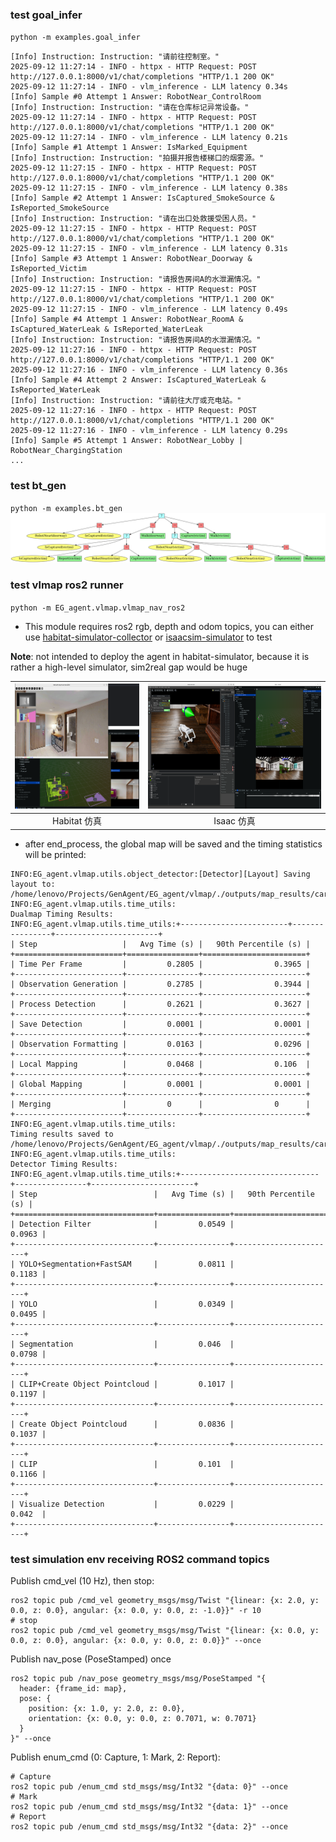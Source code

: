### test goal_infer
`python -m examples.goal_infer`
```shell
[Info] Instruction: Instruction: "请前往控制室。"
2025-09-12 11:27:14 - INFO - httpx - HTTP Request: POST http://127.0.0.1:8000/v1/chat/completions "HTTP/1.1 200 OK"
2025-09-12 11:27:14 - INFO - vlm_inference - LLM latency 0.34s
[Info] Sample #0 Attempt 1 Answer: RobotNear_ControlRoom
[Info] Instruction: Instruction: "请在仓库标记异常设备。"
2025-09-12 11:27:14 - INFO - httpx - HTTP Request: POST http://127.0.0.1:8000/v1/chat/completions "HTTP/1.1 200 OK"
2025-09-12 11:27:14 - INFO - vlm_inference - LLM latency 0.21s
[Info] Sample #1 Attempt 1 Answer: IsMarked_Equipment
[Info] Instruction: Instruction: "拍摄并报告楼梯口的烟雾源。"
2025-09-12 11:27:15 - INFO - httpx - HTTP Request: POST http://127.0.0.1:8000/v1/chat/completions "HTTP/1.1 200 OK"
2025-09-12 11:27:15 - INFO - vlm_inference - LLM latency 0.38s
[Info] Sample #2 Attempt 1 Answer: IsCaptured_SmokeSource & IsReported_SmokeSource
[Info] Instruction: Instruction: "请在出口处救援受困人员。"
2025-09-12 11:27:15 - INFO - httpx - HTTP Request: POST http://127.0.0.1:8000/v1/chat/completions "HTTP/1.1 200 OK"
2025-09-12 11:27:15 - INFO - vlm_inference - LLM latency 0.31s
[Info] Sample #3 Attempt 1 Answer: RobotNear_Doorway & IsReported_Victim
[Info] Instruction: Instruction: "请报告房间A的水泄漏情况。"
2025-09-12 11:27:15 - INFO - httpx - HTTP Request: POST http://127.0.0.1:8000/v1/chat/completions "HTTP/1.1 200 OK"
2025-09-12 11:27:15 - INFO - vlm_inference - LLM latency 0.49s
[Info] Sample #4 Attempt 1 Answer: RobotNear_RoomA & IsCaptured_WaterLeak & IsReported_WaterLeak
[Info] Instruction: Instruction: "请报告房间A的水泄漏情况。"
2025-09-12 11:27:16 - INFO - httpx - HTTP Request: POST http://127.0.0.1:8000/v1/chat/completions "HTTP/1.1 200 OK"
2025-09-12 11:27:16 - INFO - vlm_inference - LLM latency 0.36s
[Info] Sample #4 Attempt 2 Answer: IsCaptured_WaterLeak & IsReported_WaterLeak
[Info] Instruction: Instruction: "请前往大厅或充电站。"
2025-09-12 11:27:16 - INFO - httpx - HTTP Request: POST http://127.0.0.1:8000/v1/chat/completions "HTTP/1.1 200 OK"
2025-09-12 11:27:16 - INFO - vlm_inference - LLM latency 0.29s
[Info] Sample #5 Attempt 1 Answer: RobotNear_Lobby | RobotNear_ChargingStation
...
```


### test bt_gen
`python -m examples.bt_gen`
!['IsReported_doorway & IsCaptured_victim'](assets/behavior_tree.png) 


### test vlmap ros2 runner
`python -m EG_agent.vlmap.vlmap_nav_ros2`
- This module requires ros2 rgb, depth and odom topics, you can either use [habitat-simulator-collector](https://github.com/Eku127/habitat-data-collector.git) or [isaacsim-simulator](SIMULATION.md) to test

**Note**: not intended to deploy the agent in habitat-simulator, because it is rather a high-level simulator, sim2real gap would be huge

| <img src="assets/vlmap_rerun_habitat.png" alt="habitat" height="200"> | <img src="assets/vlmap_rerun_isaac.png" alt="isaac" height="200"> |
|:---------------------------------------------------------------------:|:-----------------------------------------------------------------:|
| Habitat 仿真                                                      | Isaac 仿真                                                    |


- after end_process, the global map will be saved and the timing statistics will be printed:
```shell
INFO:EG_agent.vlmap.utils.object_detector:[Detector][Layout] Saving layout to: /home/lenovo/Projects/GenAgent/EG_agent/vlmap/./outputs/map_results/carla/map/layout.pcd
INFO:EG_agent.vlmap.utils.time_utils:
Dualmap Timing Results:
INFO:EG_agent.vlmap.utils.time_utils:+------------------------+----------------+-----------------------+
| Step                   |   Avg Time (s) |   90th Percentile (s) |
+========================+================+=======================+
| Time Per Frame         |         0.2805 |                0.3965 |
+------------------------+----------------+-----------------------+
| Observation Generation |         0.2785 |                0.3944 |
+------------------------+----------------+-----------------------+
| Process Detection      |         0.2621 |                0.3627 |
+------------------------+----------------+-----------------------+
| Save Detection         |         0.0001 |                0.0001 |
+------------------------+----------------+-----------------------+
| Observation Formatting |         0.0163 |                0.0296 |
+------------------------+----------------+-----------------------+
| Local Mapping          |         0.0468 |                0.106  |
+------------------------+----------------+-----------------------+
| Global Mapping         |         0.0001 |                0.0001 |
+------------------------+----------------+-----------------------+
| Merging                |         0      |                0      |
+------------------------+----------------+-----------------------+
INFO:EG_agent.vlmap.utils.time_utils:
Timing results saved to /home/lenovo/Projects/GenAgent/EG_agent/vlmap/./outputs/map_results/carla/map/../system_time.csv
INFO:EG_agent.vlmap.utils.time_utils:
Detector Timing Results:
INFO:EG_agent.vlmap.utils.time_utils:+-------------------------------+----------------+-----------------------+
| Step                          |   Avg Time (s) |   90th Percentile (s) |
+===============================+================+=======================+
| Detection Filter              |         0.0549 |                0.0963 |
+-------------------------------+----------------+-----------------------+
| YOLO+Segmentation+FastSAM     |         0.0811 |                0.1183 |
+-------------------------------+----------------+-----------------------+
| YOLO                          |         0.0349 |                0.0495 |
+-------------------------------+----------------+-----------------------+
| Segmentation                  |         0.046  |                0.0798 |
+-------------------------------+----------------+-----------------------+
| CLIP+Create Object Pointcloud |         0.1017 |                0.1197 |
+-------------------------------+----------------+-----------------------+
| Create Object Pointcloud      |         0.0836 |                0.1037 |
+-------------------------------+----------------+-----------------------+
| CLIP                          |         0.101  |                0.1166 |
+-------------------------------+----------------+-----------------------+
| Visualize Detection           |         0.0229 |                0.042  |
+-------------------------------+----------------+-----------------------+
```



### test simulation env receiving ROS2 command topics
Publish cmd_vel (10 Hz), then stop:
```shell
ros2 topic pub /cmd_vel geometry_msgs/msg/Twist "{linear: {x: 2.0, y: 0.0, z: 0.0}, angular: {x: 0.0, y: 0.0, z: -1.0}}" -r 10
# stop
ros2 topic pub /cmd_vel geometry_msgs/msg/Twist "{linear: {x: 0.0, y: 0.0, z: 0.0}, angular: {x: 0.0, y: 0.0, z: 0.0}}" --once
```
Publish nav_pose (PoseStamped) once
```shell
ros2 topic pub /nav_pose geometry_msgs/msg/PoseStamped "{
  header: {frame_id: map},
  pose: {
    position: {x: 1.0, y: 2.0, z: 0.0},
    orientation: {x: 0.0, y: 0.0, z: 0.7071, w: 0.7071}
  }
}" --once
```
Publish enum_cmd (0: Capture, 1: Mark, 2: Report):
```shell
# Capture
ros2 topic pub /enum_cmd std_msgs/msg/Int32 "{data: 0}" --once
# Mark
ros2 topic pub /enum_cmd std_msgs/msg/Int32 "{data: 1}" --once
# Report
ros2 topic pub /enum_cmd std_msgs/msg/Int32 "{data: 2}" --once
```